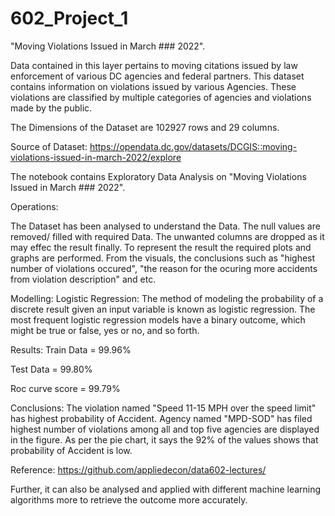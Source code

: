 # 602_Project_1


"Moving Violations Issued in March ### 2022".

Data contained in this layer pertains to moving citations issued by law enforcement of various DC agencies and federal partners. This dataset contains information on violations issued by various Agencies. These violations are classified by multiple categories of agencies and violations made by the public.

The Dimensions of the Dataset are 102927 rows and 29 columns.

Source of Dataset: https://opendata.dc.gov/datasets/DCGIS::moving-violations-issued-in-march-2022/explore

The notebook contains Exploratory Data Analysis on "Moving Violations Issued in March ### 2022".

Operations:

The Dataset has been analysed to understand the Data.
The null values are removed/ filled with required Data.
The unwanted columns are dropped as it may effec the result finally.
To represent the result the required plots and graphs are performed.
From the visuals, the conclusions such as "highest number of violations occured", "the reason for the ocuring more accidents from violation description" and etc.

Modelling:
Logistic Regression:
The method of modeling the probability of a discrete result given an input variable is known as logistic regression. The most frequent logistic regression models have a binary outcome, which might be true or false, yes or no, and so forth.

Results:
Train Data = 99.96%

Test Data = 99.80%

Roc curve score = 99.79%

Conclusions:
The violation named "Speed 11-15 MPH over the speed limit" has highest probability of Accident.
Agency named "MPD-SOD" has filed highest number of violations among all and top five agencies are displayed in the figure. 
As per the pie chart, it says the 92% of the values shows that probability of Accident is low.


Reference:
https://github.com/appliedecon/data602-lectures/

Further, it can also be analysed and applied with different machine learning algorithms more to retrieve the outcome more accurately.
